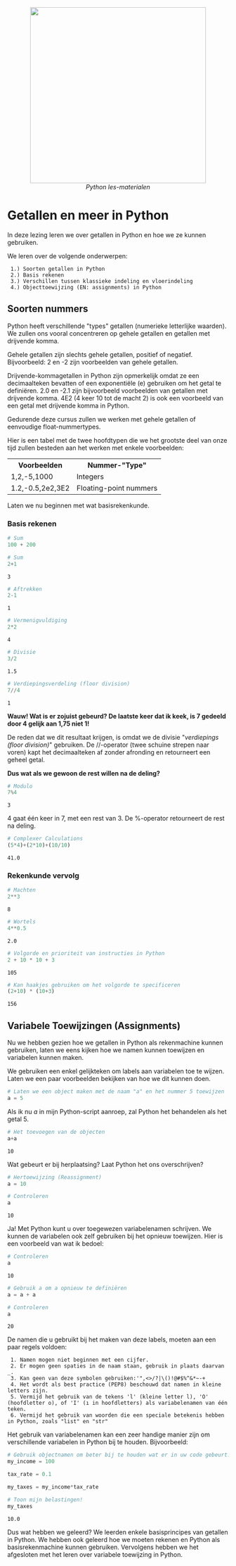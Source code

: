 <center>
    <img src='https://intecbrussel.be/img/logo3.png' width='400px' height='auto'/>
    <br/>
    <em>Python les-materialen</em>
</center>

# Getallen en meer in Python

In deze lezing leren we over getallen in Python en hoe we ze kunnen gebruiken.

We leren over de volgende onderwerpen:

     1.) Soorten getallen in Python
     2.) Basis rekenen
     3.) Verschillen tussen klassieke indeling en vloerindeling
     4.) Objecttoewijzing (EN: assignments) in Python

## Soorten nummers

Python heeft verschillende "types" getallen (numerieke letterlijke waarden). We zullen ons vooral concentreren op gehele getallen en getallen met drijvende komma.

Gehele getallen zijn slechts gehele getallen, positief of negatief. Bijvoorbeeld: 2 en -2 zijn voorbeelden van gehele getallen.

Drijvende-kommagetallen in Python zijn opmerkelijk omdat ze een decimaalteken bevatten of een exponentiële (e) gebruiken om het getal te definiëren. 2.0 en -2.1 zijn bijvoorbeeld voorbeelden van getallen met drijvende komma. 4E2 (4 keer 10 tot de macht 2) is ook een voorbeeld van een getal met drijvende komma in Python.

Gedurende deze cursus zullen we werken met gehele getallen of eenvoudige float-nummertypes.

Hier is een tabel met de twee hoofdtypen die we het grootste deel van onze tijd zullen besteden aan het werken met enkele voorbeelden:

<table>
<tr>
    <th>Voorbeelden</th>
    <th>Nummer-"Type"</th>
</tr>

<tr>
    <td>1,2,-5,1000</td>
    <td>Integers</td>
</tr>

<tr>
    <td>1.2,-0.5,2e2,3E2</td>
    <td>Floating-point nummers</td>
</tr>
</table>

Laten we nu beginnen met wat basisrekenkunde.

### Basis rekenen

```python
# Sum 
100 + 200
```

```python
# Sum
2+1
```

    3

```python
# Aftrekken
2-1
```

    1

```python
# Vermenigvuldiging
2*2
```

    4

```python
# Divisie
3/2
```

    1.5

```python
# Verdiepingsverdeling (floor division)
7//4
```

    1

**Wauw! Wat is er zojuist gebeurd? De laatste keer dat ik keek, is 7 gedeeld door 4 gelijk aan 1,75 niet 1!**

De reden dat we dit resultaat krijgen, is omdat we de divisie "*verdiepings (floor division)*" gebruiken. De //-operator (twee schuine strepen naar voren) kapt het decimaalteken af zonder afronding en retourneert een geheel getal.

**Dus wat als we gewoon de rest willen na de deling?**

```python
# Modulo
7%4
```

    3

4 gaat één keer in 7, met een rest van 3. De %-operator retourneert de rest na deling.

```python
# Complexer Calculations
(5*4)+(2*10)+(10/10)
```

    41.0

### Rekenkunde vervolg

```python
# Machten
2**3
```

    8

```python
# Wortels
4**0.5
```

    2.0

```python
# Volgorde en prioriteit van instructies in Python
2 + 10 * 10 + 3
```

    105

```python
# Kan haakjes gebruiken om het volgorde te specificeren
(2+10) * (10+3)
```

    156

## Variabele Toewijzingen (Assignments)

Nu we hebben gezien hoe we getallen in Python als rekenmachine kunnen gebruiken, laten we eens kijken hoe we namen kunnen toewijzen en variabelen kunnen maken.

We gebruiken een enkel gelijkteken om labels aan variabelen toe te wijzen. Laten we een paar voorbeelden bekijken van hoe we dit kunnen doen.

```python
# Laten we een object maken met de naam "a" en het nummer 5 toewijzen
a = 5
```

Als ik nu *a* in mijn Python-script aanroep, zal Python het behandelen als het getal 5.

```python
# Het toevoegen van de objecten
a+a
```

    10

Wat gebeurt er bij herplaatsing? Laat Python het ons overschrijven?

```python
# Hertoewijzing (Reassignment)
a = 10
```

```python
# Controleren
a
```

    10

Ja! Met Python kunt u over toegewezen variabelenamen schrijven. We kunnen de variabelen ook zelf gebruiken bij het opnieuw toewijzen.
Hier is een voorbeeld van wat ik bedoel:

```python
# Controleren
a
```

    10

```python
# Gebruik a om a opnieuw te definiëren
a = a + a
```

```python
# Controleren 
a
```

    20

De namen die u gebruikt bij het maken van deze labels, moeten aan een paar regels voldoen:

     1. Namen mogen niet beginnen met een cijfer.
     2. Er mogen geen spaties in de naam staan, gebruik in plaats daarvan _.
     3. Kan geen van deze symbolen gebruiken:'",<>/?|\()!@#$%^&*~-+
     4. Het wordt als best practice (PEP8) beschouwd dat namen in kleine letters zijn.
     5. Vermijd het gebruik van de tekens 'l' (kleine letter l), 'O' (hoofdletter o), of 'I' (ı in hoofdletters) als variabelenamen van één teken.
     6. Vermijd het gebruik van woorden die een speciale betekenis hebben in Python, zoals "list" en "str"

Het gebruik van variabelenamen kan een zeer handige manier zijn om verschillende variabelen in Python bij te houden. Bijvoorbeeld:

```python
# Gebruik objectnamen om beter bij te houden wat er in uw code gebeurt!
my_income = 100

tax_rate = 0.1

my_taxes = my_income*tax_rate
```

```python
# Toon mijn belastingen!
my_taxes
```

    10.0

Dus wat hebben we geleerd? We leerden enkele basisprincipes van getallen in Python. We hebben ook geleerd hoe we moeten rekenen en Python als basisrekenmachine kunnen gebruiken. Vervolgens hebben we het afgesloten met het leren over variabele toewijzing in Python.
